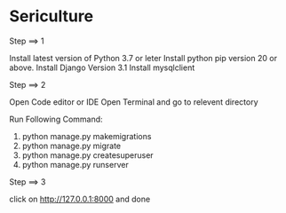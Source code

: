 # Sericulture

Step ==> 1

Install latest version of Python 3.7 or leter
Install python pip version 20 or above.
Install Django Version 3.1
Install mysqlclient 

Step ==> 2 

Open Code editor or IDE
Open Terminal and go to relevent directory

Run Following Command:
1. python manage.py makemigrations
2. python manage.py migrate
3. python manage.py createsuperuser
4. python manage.py runserver

Step ==> 3

click on http://127.0.0.1:8000 and done